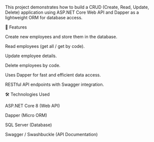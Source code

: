 This project demonstrates how to build a CRUD (Create, Read, Update, Delete) application using ASP.NET Core Web API and Dapper as a lightweight ORM for database access.

📌 Features

Create new employees and store them in the database.

Read employees (get all / get by code).

Update employee details.

Delete employees by code.

Uses Dapper for fast and efficient data access.

RESTful API endpoints with Swagger integration.

🛠️ Technologies Used

ASP.NET Core 8 (Web API)

Dapper (Micro ORM)

SQL Server (Database)

Swagger / Swashbuckle (API Documentation)
